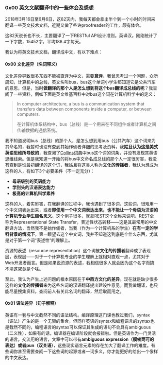 ### 0x00 英文文献翻译中的一些体会及感想

2018年3月16日至6月6日，这82天内，我每天都会拿出半个到一个小时的时间来翻译一些英文技术文档，近期又做了些许proofreader的工作，颇有体会。

这82天说长也不长，主要翻译了一下RESTful API设计准则，英译汉，刚刚统计了一下字数，15452字，平均188.4字每天。

我认为将英文技术文档，翻译成中文，有以下难点：

#### 0x00 文化差异（名词释义）

文化差异导致很多东西不能被直译为中文，需要**意译**，我曾思考过一个问题，众所周知，计算机中的总线，英文名叫bus，bus这个单词小学生都知道它是公共汽车的意思，但是，当时**做翻译的那个人是怎么想到将这个bus翻译成总线的呢**？我查阅了一些资料，例如下面是英文维基百科中对bus这个词在计算机科学中的定义：

> In computer architecture, a bus is a communication system that transfers data between components inside a computer, or between computers.  
>
> 在计算机体系结构中，bus（总线）是一个用来在不同组件或者计算机之间传输数据的通信系统。

我不知道发明bus（总线）的那个人，是怎么想到用bus（公共汽车）这个词来为其命名的，我暂时也没有查到其始作俑者详细的思考及资料，我**姑且认为这是美式英语思维所导致的**，我查阅了[Collins词典](https://www.collinsdictionary.com/us/dictionary/english/bus)中bus这个词的词条，并没有发现其英语思维线索。但是我知道一开始的将bus中文命名成总线的那个人一定很厉害，我没有查到是谁最初翻译的这个词，我姑且将这类人称为**文化的传播者**，我认为想成为这样的人，有如下3个必要条件（不一定充分）：

* **母语级别的英语能力**
* **学到头的汉语表达能力**
* **极高的计算机科学素养**

这样的人，着实厉害，在我翻译的过程中，我也遇到了很多词，这些词，很难用一个中文词表达出来，或者**即便用一个中文词表达出来，也不能让一个母语为汉语的计算机专业学生顾名思义**。这个例子很多，就拿REST这个全称来说吧，REST全称为Representational State Transfer，表述性状态转移——这是其最常用的中文翻译方法，当然我不是始作俑者，当我（作为一个计算机系的学生）**在有一定的学科背景的情况下**，第一眼望去这个中文词，我并不知道这到底是个什么东西，尤其是对于第一个词“表述性”的理解上。

资源的表述（resource representation）这个词被**文化的传播者**翻译成了表现层，表现层——对于一个计算机专业的学生理解上就相对直观一点，尤其对于Web开发者而言。但是如果说资源的表述，我相信很多人就会因为这个名字而搞不清这究竟是个啥。

至此，我认为产生上述问题的根本原因在于**中西方文化的差异**。现在就是缺少很多这样的**文化的传播者**来为这些名词的汉语翻译提出建设性意见。而我做翻译，也只能尽量搜集资料，查阅前人有关此名词的翻译，然后取而用之。

#### 0x01 语法差异（句子解释）

英语有一套与中文截然不同的语法结构。编译原理这门课也教过我们，syntax（语法）产生的是一个无限的集合。但同样英语的syntax和编程语言的syntax也是截然不同的，编程语言的syntax可以保证其生成的语句不会具有ambiguous（二义性），如果有的话，编译器在编译阶段就会报错啦。但是英语作为一门灵活的语言，交流用的语言，文章中可以带有**ambiguous expression（模棱两可的表达）**或者**pun（双关语）**，这些现实语言元素的存在加大了翻译工作的难度。有些词你甚至需要查阅一下这些词的起源或者一词多义，你才能更好的给出一个像样的中文表达。